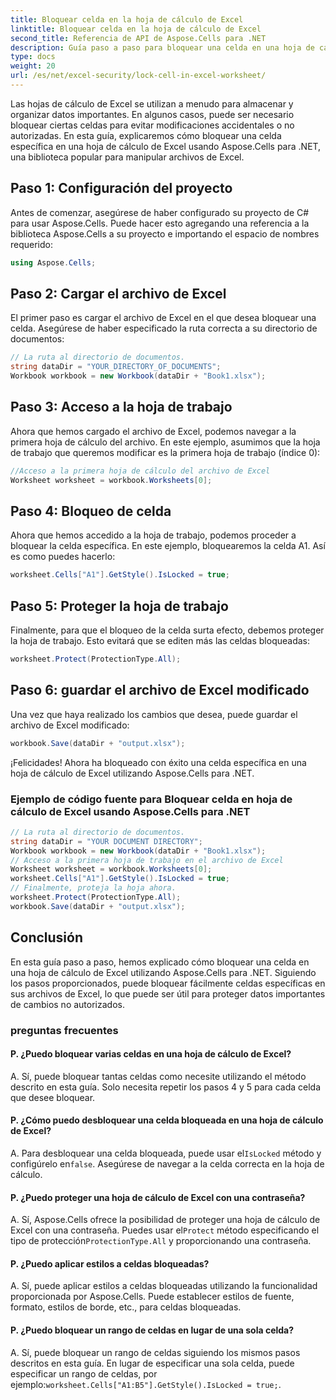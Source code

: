 ```yaml
---
title: Bloquear celda en la hoja de cálculo de Excel
linktitle: Bloquear celda en la hoja de cálculo de Excel
second_title: Referencia de API de Aspose.Cells para .NET
description: Guía paso a paso para bloquear una celda en una hoja de cálculo de Excel usando Aspose.Cells para .NET.
type: docs
weight: 20
url: /es/net/excel-security/lock-cell-in-excel-worksheet/
---
```

Las hojas de cálculo de Excel se utilizan a menudo para almacenar y organizar datos importantes. En algunos casos, puede ser necesario bloquear ciertas celdas para evitar modificaciones accidentales o no autorizadas. En esta guía, explicaremos cómo bloquear una celda específica en una hoja de cálculo de Excel usando Aspose.Cells para .NET, una biblioteca popular para manipular archivos de Excel.

## Paso 1: Configuración del proyecto

Antes de comenzar, asegúrese de haber configurado su proyecto de C# para usar Aspose.Cells. Puede hacer esto agregando una referencia a la biblioteca Aspose.Cells a su proyecto e importando el espacio de nombres requerido:

```csharp
using Aspose.Cells;
```

## Paso 2: Cargar el archivo de Excel

El primer paso es cargar el archivo de Excel en el que desea bloquear una celda. Asegúrese de haber especificado la ruta correcta a su directorio de documentos:

```csharp
// La ruta al directorio de documentos.
string dataDir = "YOUR_DIRECTORY_OF_DOCUMENTS";
Workbook workbook = new Workbook(dataDir + "Book1.xlsx");
```

## Paso 3: Acceso a la hoja de trabajo

Ahora que hemos cargado el archivo de Excel, podemos navegar a la primera hoja de cálculo del archivo. En este ejemplo, asumimos que la hoja de trabajo que queremos modificar es la primera hoja de trabajo (índice 0):

```csharp
//Acceso a la primera hoja de cálculo del archivo de Excel
Worksheet worksheet = workbook.Worksheets[0];
```

## Paso 4: Bloqueo de celda

Ahora que hemos accedido a la hoja de trabajo, podemos proceder a bloquear la celda específica. En este ejemplo, bloquearemos la celda A1. Así es como puedes hacerlo:

```csharp
worksheet.Cells["A1"].GetStyle().IsLocked = true;
```

## Paso 5: Proteger la hoja de trabajo

Finalmente, para que el bloqueo de la celda surta efecto, debemos proteger la hoja de trabajo. Esto evitará que se editen más las celdas bloqueadas:

```csharp
worksheet.Protect(ProtectionType.All);
```

## Paso 6: guardar el archivo de Excel modificado

Una vez que haya realizado los cambios que desea, puede guardar el archivo de Excel modificado:

```csharp
workbook.Save(dataDir + "output.xlsx");
```

¡Felicidades! Ahora ha bloqueado con éxito una celda específica en una hoja de cálculo de Excel utilizando Aspose.Cells para .NET.

### Ejemplo de código fuente para Bloquear celda en hoja de cálculo de Excel usando Aspose.Cells para .NET 
```csharp
// La ruta al directorio de documentos.
string dataDir = "YOUR DOCUMENT DIRECTORY";
Workbook workbook = new Workbook(dataDir + "Book1.xlsx");
// Acceso a la primera hoja de trabajo en el archivo de Excel
Worksheet worksheet = workbook.Worksheets[0];
worksheet.Cells["A1"].GetStyle().IsLocked = true;
// Finalmente, proteja la hoja ahora.
worksheet.Protect(ProtectionType.All);
workbook.Save(dataDir + "output.xlsx");
```

## Conclusión

En esta guía paso a paso, hemos explicado cómo bloquear una celda en una hoja de cálculo de Excel utilizando Aspose.Cells para .NET. Siguiendo los pasos proporcionados, puede bloquear fácilmente celdas específicas en sus archivos de Excel, lo que puede ser útil para proteger datos importantes de cambios no autorizados.

### preguntas frecuentes

#### P. ¿Puedo bloquear varias celdas en una hoja de cálculo de Excel?
	 
A. Sí, puede bloquear tantas celdas como necesite utilizando el método descrito en esta guía. Solo necesita repetir los pasos 4 y 5 para cada celda que desee bloquear.

#### P. ¿Cómo puedo desbloquear una celda bloqueada en una hoja de cálculo de Excel?

A.  Para desbloquear una celda bloqueada, puede usar el`IsLocked` método y configúrelo en`false`. Asegúrese de navegar a la celda correcta en la hoja de cálculo.

#### P. ¿Puedo proteger una hoja de cálculo de Excel con una contraseña?

A.  Sí, Aspose.Cells ofrece la posibilidad de proteger una hoja de cálculo de Excel con una contraseña. Puedes usar el`Protect` método especificando el tipo de protección`ProtectionType.All` y proporcionando una contraseña.

#### P. ¿Puedo aplicar estilos a celdas bloqueadas?

A. Sí, puede aplicar estilos a celdas bloqueadas utilizando la funcionalidad proporcionada por Aspose.Cells. Puede establecer estilos de fuente, formato, estilos de borde, etc., para celdas bloqueadas.

#### P. ¿Puedo bloquear un rango de celdas en lugar de una sola celda?

A.  Sí, puede bloquear un rango de celdas siguiendo los mismos pasos descritos en esta guía. En lugar de especificar una sola celda, puede especificar un rango de celdas, por ejemplo:`worksheet.Cells["A1:B5"].GetStyle().IsLocked = true;`.